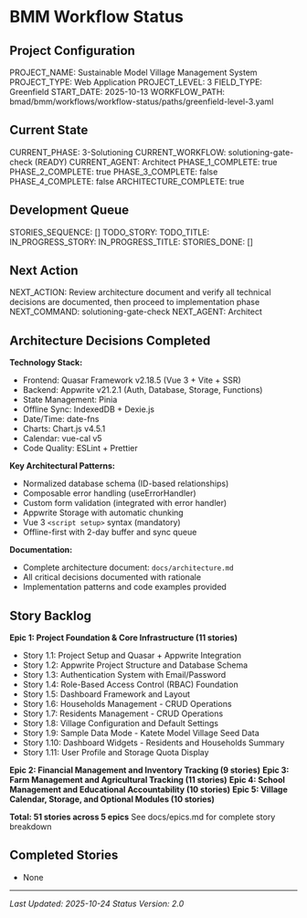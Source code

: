 # BMM Workflow Status

## Project Configuration

PROJECT_NAME: Sustainable Model Village Management System
PROJECT_TYPE: Web Application
PROJECT_LEVEL: 3
FIELD_TYPE: Greenfield
START_DATE: 2025-10-13
WORKFLOW_PATH: bmad/bmm/workflows/workflow-status/paths/greenfield-level-3.yaml

## Current State

CURRENT_PHASE: 3-Solutioning
CURRENT_WORKFLOW: solutioning-gate-check (READY)
CURRENT_AGENT: Architect
PHASE_1_COMPLETE: true
PHASE_2_COMPLETE: true
PHASE_3_COMPLETE: false
PHASE_4_COMPLETE: false
ARCHITECTURE_COMPLETE: true

## Development Queue

STORIES_SEQUENCE: []
TODO_STORY: 
TODO_TITLE: 
IN_PROGRESS_STORY: 
IN_PROGRESS_TITLE: 
STORIES_DONE: []

## Next Action

NEXT_ACTION: Review architecture document and verify all technical decisions are documented, then proceed to implementation phase
NEXT_COMMAND: solutioning-gate-check
NEXT_AGENT: Architect

## Architecture Decisions Completed

**Technology Stack:**
- Frontend: Quasar Framework v2.18.5 (Vue 3 + Vite + SSR)
- Backend: Appwrite v21.2.1 (Auth, Database, Storage, Functions)
- State Management: Pinia
- Offline Sync: IndexedDB + Dexie.js
- Date/Time: date-fns
- Charts: Chart.js v4.5.1
- Calendar: vue-cal v5
- Code Quality: ESLint + Prettier

**Key Architectural Patterns:**
- Normalized database schema (ID-based relationships)
- Composable error handling (useErrorHandler)
- Custom form validation (integrated with error handler)
- Appwrite Storage with automatic chunking
- Vue 3 `<script setup>` syntax (mandatory)
- Offline-first with 2-day buffer and sync queue

**Documentation:**
- Complete architecture document: `docs/architecture.md`
- All critical decisions documented with rationale
- Implementation patterns and code examples provided

## Story Backlog

**Epic 1: Project Foundation & Core Infrastructure (11 stories)**
- Story 1.1: Project Setup and Quasar + Appwrite Integration
- Story 1.2: Appwrite Project Structure and Database Schema
- Story 1.3: Authentication System with Email/Password
- Story 1.4: Role-Based Access Control (RBAC) Foundation
- Story 1.5: Dashboard Framework and Layout
- Story 1.6: Households Management - CRUD Operations
- Story 1.7: Residents Management - CRUD Operations
- Story 1.8: Village Configuration and Default Settings
- Story 1.9: Sample Data Mode - Katete Model Village Seed Data
- Story 1.10: Dashboard Widgets - Residents and Households Summary
- Story 1.11: User Profile and Storage Quota Display

**Epic 2: Financial Management and Inventory Tracking (9 stories)**
**Epic 3: Farm Management and Agricultural Tracking (11 stories)**
**Epic 4: School Management and Educational Accountability (10 stories)**
**Epic 5: Village Calendar, Storage, and Optional Modules (10 stories)**

**Total: 51 stories across 5 epics**
See docs/epics.md for complete story breakdown

## Completed Stories

- None

---

_Last Updated: 2025-10-24_
_Status Version: 2.0_
